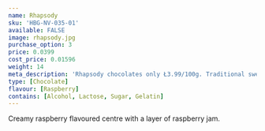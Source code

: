 ```yaml
---
name: Rhapsody
sku: 'HBG-NV-035-01'
available: FALSE
image: rhapsody.jpg
purchase_option: 3
price: 0.0399
cost_price: 0.01596
weight: 14
meta_description: 'Rhapsody chocolates only Ł3.99/100g. Traditional sweets and more at Humbugs Confectionery Store. Specialists in satisfying your sweet tooth!'
type: [Chocolate]
flavour: [Raspberry]
contains: [Alcohol, Lactose, Sugar, Gelatin]
---
```

Creamy raspberry flavoured centre with a layer of raspberry jam.